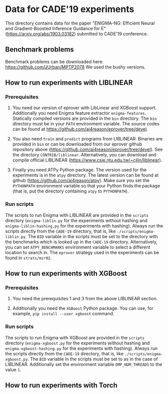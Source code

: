 # Data for CADE'19 experiments #

This directory contains data for the paper "ENIGMA-NG: Efficient Neural and
Gradient-Boosted Inference Guidance for E"
(https://arxiv.org/abs/1903.03182) submitted to CADE'19 conference.

## Benchmark problems ##

Benchmark problems can be downloaded here:
https://github.com/JUrban/MPTP2078 We used the bushy versions.

## How to run experiments with LIBLINEAR ##

### Prerequisites ###

1. You need our version of eprover with LibLinear and XGBoost support.
   Additionally you need Enigma feature extractor `enigma-features`.
   Statically compiled versions are provided in the `bin` directory.  The
   `bin` directory must be in your `PATH` environment variable.  The source
   codes can be found at https://github.com/ai4reason/eprover/tree/devel.  

2. You also need `train` and `predict` programs from LIBLINEAR.  Binaries
   are provided in `bin` or can be downloaded from our eprover github
   repository above (https://github.com/ai4reason/eprover/tree/devel).  See
   the directory `CONTRIB/liblinear`.  Alternatively, you can download and
   compile official LIBLINEAR
   (https://www.csie.ntu.edu.tw/~cjlin/liblinear).

3. Finally you need ATPy Python package.  The version used for the
   experiments is in the `atpy` directory.  The latest version can be found
   at github (https://github.com/ai4reason/atpy).  Make sure you set the
   `PYTHONPATH` environment variable so that your Python finds the package
   (that is, put the directory containing `atpy` to `PYTHONPATH`).

### Run scripts ###

The scripts to run Enigma with LIBLINEAR are provided in the `scripts`
directory (`enigma-liblin.py` for the experiments without hashing and
`enigma-liblin-hashing.py` for the experiments with hashing).  Always run
the scripts directly from the `CADE-19` directory, that is, like
`./scripts/enigma-liblin.py`.  The `BID` variable in the scripts must be set
to the directory with the benchmarks which is looked up in the `CADE-19`
directory.  Alternatively, you can set `ATPY_BENCHMARKS` environment
variable to select a different location to search in.  The `eprover`
strategy used in the experiments can be found in `strats/mzr02`.

## How to run experiments with XGBoost ##

### Prerequisites ###

1. You need the prerequisites 1 and 3 from the above LIBLINEAR section.

2. Additionally you need the `XGBoost` Python package.  You can use, for
   example, `pip install --user xgboost` command.

### Run scripts ###

The scripts to run Enigma with XGBoost are provided in the `scripts`
directory (`enigma-xgboost.py` for the experiments without hashing and
`enigma-xgboost-hashing.py` for the experiments with hashing).  Always run
the scripts directly from the `CADE-19` directory, that is, like
`./scripts/enigma-xgboost.py`.  The `BID` variable in the scripts must be
set to as in the case of LIBLINEAR.  Additionally set the environment
variable `OMP_NUM_THREADS` to the value `1`.

## How to run experiments with Torch ##

